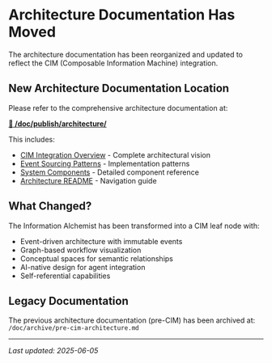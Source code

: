 # Architecture Documentation Has Moved

The architecture documentation has been reorganized and updated to reflect the CIM (Composable Information Machine) integration.

## New Architecture Documentation Location

Please refer to the comprehensive architecture documentation at:

**[📁 /doc/publish/architecture/](./architecture/)**

This includes:
- [CIM Integration Overview](./architecture/cim-overview.md) - Complete architectural vision
- [Event Sourcing Patterns](./architecture/event-sourcing.md) - Implementation patterns
- [System Components](./architecture/system-components.md) - Detailed component reference
- [Architecture README](./architecture/README.md) - Navigation guide

## What Changed?

The Information Alchemist has been transformed into a CIM leaf node with:
- Event-driven architecture with immutable events
- Graph-based workflow visualization
- Conceptual spaces for semantic relationships
- AI-native design for agent integration
- Self-referential capabilities

## Legacy Documentation

The previous architecture documentation (pre-CIM) has been archived at:
`/doc/archive/pre-cim-architecture.md`

---

*Last updated: 2025-06-05*

